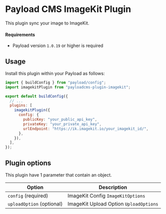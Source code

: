 # Payload CMS ImageKit Plugin

This plugin sync your image to ImageKit.

#### Requirements

- Payload version `1.0.19` or higher is required

## Usage

Install this plugin within your Payload as follows:

```js
import { buildConfig } from "payload/config";
import imagekitPlugin from "payloadcms-plugin-imagekit";

export default buildConfig({
  // ...
  plugins: [
    imagekitPlugin({
      config: {
        publicKey: "your_public_api_key",
        privateKey: "your_private_api_key",
        urlEndpoint: "https://ik.imagekit.io/your_imagekit_id/",
      },
    }),
  ],
});
```

## Plugin options

This plugin have 1 parameter that contain an object.

| Option                    | Description                            |
| ------------------------- | -------------------------------------- |
| `config` (required)       | ImageKit Config `ImageKitOptions `     |
| `uploadOption` (optional) | ImageKit Upload Option `UploadOptions` |
